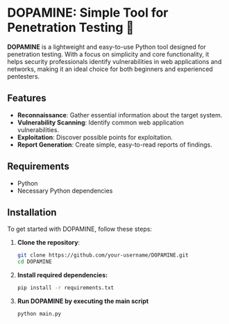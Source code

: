 # DOPAMINE: Simple Tool for Penetration Testing 🐬

**DOPAMINE** is a lightweight and easy-to-use Python tool designed for penetration testing. With a focus on simplicity and core functionality, it helps security professionals identify vulnerabilities in web applications and networks, making it an ideal choice for both beginners and experienced pentesters.

## Features

- **Reconnaissance**: Gather essential information about the target system.
- **Vulnerability Scanning**: Identify common web application vulnerabilities.
- **Exploitation**: Discover possible points for exploitation.
- **Report Generation**: Create simple, easy-to-read reports of findings.

## Requirements

- Python
- Necessary Python dependencies

## Installation

To get started with DOPAMINE, follow these steps:

1. **Clone the repository**:

   ```bash
   git clone https://github.com/your-username/DOPAMINE.git
   cd DOPAMINE
   ```

2. **Install required dependencies:**

   ```bash
   pip install -r requirements.txt
   ```

3. **Run DOPAMINE by executing the main script**

   ```bash
   python main.py
   ```
